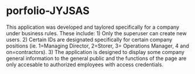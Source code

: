 # porfolio-JYJSAS
This application was developed and taylored specifically for a company under business rules. These include: 1) Only the superuser can create new users. 2) Certain IDs are designated specifically for certain company positions (ie. 1=Managing Director, 2=Storer, 3= Operations Manager, 4 and on=contractors). 3) The application is designed to display some company general information to the general public and the functions of the page are only accesable to authorized employees with access credentials.
